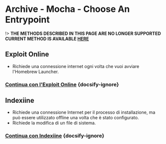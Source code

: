 # Archive - Mocha - Choose An Entrypoint

!> **THE METHODS DESCRIBED IN THIS PAGE ARE NO LONGER SUPPORTED**  
**CURRENT METHOD IS AVAILABLE [HERE](../../introduction)**

## Exploit Online

- Richiede una connessione internet ogni volta che vuoi avviare l'Homebrew Launcher.

### [**Continua con l'Exploit Online**](online-exploit/sd-preparation) {docsify-ignore}

## Indexiine

- Richiede una connessione Internet per il processo di installazione, ma può essere utilizzato offline una volta che è stato configurato.
- Richiede la modifica di un file di sistema.

### [**Continua con Indexiine**](indexiine/sd-preparation) {docsify-ignore}